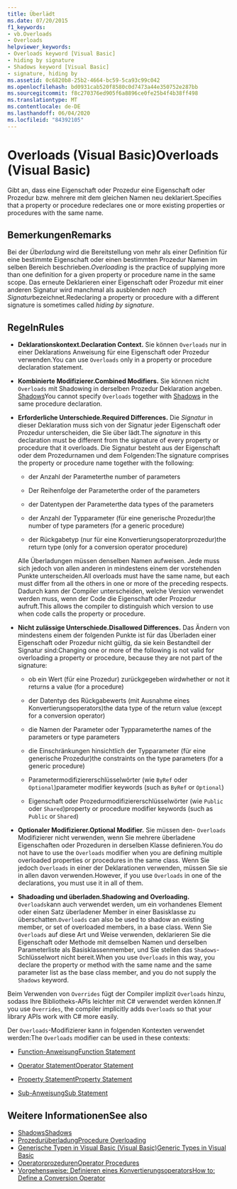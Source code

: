 ```yaml
---
title: Überlädt
ms.date: 07/20/2015
f1_keywords:
- vb.Overloads
- Overloads
helpviewer_keywords:
- Overloads keyword [Visual Basic]
- hiding by signature
- Shadows keyword [Visual Basic]
- signature, hiding by
ms.assetid: 0c6820b8-25b2-4664-bc59-5ca93c99c042
ms.openlocfilehash: bd0931cab520f8580c0d7473a44e350752e287bb
ms.sourcegitcommit: f8c270376ed905f6a8896ce0fe25b4f4b38ff498
ms.translationtype: MT
ms.contentlocale: de-DE
ms.lasthandoff: 06/04/2020
ms.locfileid: "84392105"
---
```

# <a name="overloads-visual-basic"></a><span data-ttu-id="fd513-102">Overloads (Visual Basic)</span><span class="sxs-lookup"><span data-stu-id="fd513-102">Overloads (Visual Basic)</span></span>

<span data-ttu-id="fd513-103">Gibt an, dass eine Eigenschaft oder Prozedur eine Eigenschaft oder Prozedur bzw. mehrere mit dem gleichen Namen neu deklariert.</span><span class="sxs-lookup"><span data-stu-id="fd513-103">Specifies that a property or procedure redeclares one or more existing properties or procedures with the same name.</span></span>

## <a name="remarks"></a><span data-ttu-id="fd513-104">Bemerkungen</span><span class="sxs-lookup"><span data-stu-id="fd513-104">Remarks</span></span>

<span data-ttu-id="fd513-105">Bei der *Überladung* wird die Bereitstellung von mehr als einer Definition für eine bestimmte Eigenschaft oder einen bestimmten Prozedur Namen im selben Bereich beschrieben.</span><span class="sxs-lookup"><span data-stu-id="fd513-105">*Overloading* is the practice of supplying more than one definition for a given property or procedure name in the same scope.</span></span> <span data-ttu-id="fd513-106">Das erneute Deklarieren einer Eigenschaft oder Prozedur mit einer anderen Signatur wird manchmal als ausblenden *nach Signatur*bezeichnet.</span><span class="sxs-lookup"><span data-stu-id="fd513-106">Redeclaring a property or procedure with a different signature is sometimes called *hiding by signature*.</span></span>

## <a name="rules"></a><span data-ttu-id="fd513-107">Regeln</span><span class="sxs-lookup"><span data-stu-id="fd513-107">Rules</span></span>

- <span data-ttu-id="fd513-108">**Deklarationskontext.**</span><span class="sxs-lookup"><span data-stu-id="fd513-108">**Declaration Context.**</span></span> <span data-ttu-id="fd513-109">Sie können `Overloads` nur in einer Deklarations Anweisung für eine Eigenschaft oder Prozedur verwenden.</span><span class="sxs-lookup"><span data-stu-id="fd513-109">You can use `Overloads` only in a property or procedure declaration statement.</span></span>

- <span data-ttu-id="fd513-110">**Kombinierte Modifizierer.**</span><span class="sxs-lookup"><span data-stu-id="fd513-110">**Combined Modifiers.**</span></span> <span data-ttu-id="fd513-111">Sie können nicht `Overloads` mit Shadowing in derselben Prozedur Deklaration angeben. [Shadows](shadows.md)</span><span class="sxs-lookup"><span data-stu-id="fd513-111">You cannot specify `Overloads` together with [Shadows](shadows.md) in the same procedure declaration.</span></span>

- <span data-ttu-id="fd513-112">**Erforderliche Unterschiede.**</span><span class="sxs-lookup"><span data-stu-id="fd513-112">**Required Differences.**</span></span> <span data-ttu-id="fd513-113">Die *Signatur* in dieser Deklaration muss sich von der Signatur jeder Eigenschaft oder Prozedur unterscheiden, die Sie über lädt.</span><span class="sxs-lookup"><span data-stu-id="fd513-113">The *signature* in this declaration must be different from the signature of every property or procedure that it overloads.</span></span> <span data-ttu-id="fd513-114">Die Signatur besteht aus der Eigenschaft oder dem Prozedurnamen und dem Folgenden:</span><span class="sxs-lookup"><span data-stu-id="fd513-114">The signature comprises the property or procedure name together with the following:</span></span>

  - <span data-ttu-id="fd513-115">der Anzahl der Parameter</span><span class="sxs-lookup"><span data-stu-id="fd513-115">the number of parameters</span></span>

  - <span data-ttu-id="fd513-116">Der Reihenfolge der Parameter</span><span class="sxs-lookup"><span data-stu-id="fd513-116">the order of the parameters</span></span>

  - <span data-ttu-id="fd513-117">der Datentypen der Parameter</span><span class="sxs-lookup"><span data-stu-id="fd513-117">the data types of the parameters</span></span>

  - <span data-ttu-id="fd513-118">der Anzahl der Typparameter (für eine generische Prozedur)</span><span class="sxs-lookup"><span data-stu-id="fd513-118">the number of type parameters (for a generic procedure)</span></span>

  - <span data-ttu-id="fd513-119">der Rückgabetyp (nur für eine Konvertierungsoperatorprozedur)</span><span class="sxs-lookup"><span data-stu-id="fd513-119">the return type (only for a conversion operator procedure)</span></span>

  <span data-ttu-id="fd513-120">Alle Überladungen müssen denselben Namen aufweisen. Jede muss sich jedoch von allen anderen in mindestens einem der vorstehenden Punkte unterscheiden.</span><span class="sxs-lookup"><span data-stu-id="fd513-120">All overloads must have the same name, but each must differ from all the others in one or more of the preceding respects.</span></span> <span data-ttu-id="fd513-121">Dadurch kann der Compiler unterscheiden, welche Version verwendet werden muss, wenn der Code die Eigenschaft oder Prozedur aufruft.</span><span class="sxs-lookup"><span data-stu-id="fd513-121">This allows the compiler to distinguish which version to use when code calls the property or procedure.</span></span>

- <span data-ttu-id="fd513-122">**Nicht zulässige Unterschiede.**</span><span class="sxs-lookup"><span data-stu-id="fd513-122">**Disallowed Differences.**</span></span> <span data-ttu-id="fd513-123">Das Ändern von mindestens einem der folgenden Punkte ist für das Überladen einer Eigenschaft oder Prozedur nicht gültig, da sie kein Bestandteil der Signatur sind:</span><span class="sxs-lookup"><span data-stu-id="fd513-123">Changing one or more of the following is not valid for overloading a property or procedure, because they are not part of the signature:</span></span>

  - <span data-ttu-id="fd513-124">ob ein Wert (für eine Prozedur) zurückgegeben wird</span><span class="sxs-lookup"><span data-stu-id="fd513-124">whether or not it returns a value (for a procedure)</span></span>

  - <span data-ttu-id="fd513-125">der Datentyp des Rückgabewerts (mit Ausnahme eines Konvertierungsoperators)</span><span class="sxs-lookup"><span data-stu-id="fd513-125">the data type of the return value (except for a conversion operator)</span></span>

  - <span data-ttu-id="fd513-126">die Namen der Parameter oder Typparameter</span><span class="sxs-lookup"><span data-stu-id="fd513-126">the names of the parameters or type parameters</span></span>

  - <span data-ttu-id="fd513-127">die Einschränkungen hinsichtlich der Typparameter (für eine generische Prozedur)</span><span class="sxs-lookup"><span data-stu-id="fd513-127">the constraints on the type parameters (for a generic procedure)</span></span>

  - <span data-ttu-id="fd513-128">Parametermodifiziererschlüsselwörter (wie `ByRef` oder `Optional`)</span><span class="sxs-lookup"><span data-stu-id="fd513-128">parameter modifier keywords (such as `ByRef` or `Optional`)</span></span>

  - <span data-ttu-id="fd513-129">Eigenschaft oder Prozedurmodifiziererschlüsselwörter (wie `Public` oder `Shared`)</span><span class="sxs-lookup"><span data-stu-id="fd513-129">property or procedure modifier keywords (such as `Public` or `Shared`)</span></span>

- <span data-ttu-id="fd513-130">**Optionaler Modifizierer.**</span><span class="sxs-lookup"><span data-stu-id="fd513-130">**Optional Modifier.**</span></span> <span data-ttu-id="fd513-131">Sie müssen den- `Overloads` Modifizierer nicht verwenden, wenn Sie mehrere überladene Eigenschaften oder Prozeduren in derselben Klasse definieren.</span><span class="sxs-lookup"><span data-stu-id="fd513-131">You do not have to use the `Overloads` modifier when you are defining multiple overloaded properties or procedures in the same class.</span></span> <span data-ttu-id="fd513-132">Wenn Sie jedoch `Overloads` in einer der Deklarationen verwenden, müssen Sie sie in allen davon verwenden.</span><span class="sxs-lookup"><span data-stu-id="fd513-132">However, if you use `Overloads` in one of the declarations, you must use it in all of them.</span></span>

- <span data-ttu-id="fd513-133">**Shadoading und überladen.**</span><span class="sxs-lookup"><span data-stu-id="fd513-133">**Shadowing and Overloading.**</span></span> <span data-ttu-id="fd513-134">`Overloads`kann auch verwendet werden, um ein vorhandenes Element oder einen Satz überladener Member in einer Basisklasse zu überschatten.</span><span class="sxs-lookup"><span data-stu-id="fd513-134">`Overloads` can also be used to shadow an existing member, or set of overloaded members, in a base class.</span></span> <span data-ttu-id="fd513-135">Wenn Sie `Overloads` auf diese Art und Weise verwenden, deklarieren Sie die Eigenschaft oder Methode mit demselben Namen und derselben Parameterliste als Basisklassenmember, und Sie stellen das `Shadows`-Schlüsselwort nicht bereit.</span><span class="sxs-lookup"><span data-stu-id="fd513-135">When you use `Overloads` in this way, you declare the property or method with the same name and the same parameter list as the base class member, and you do not supply the `Shadows` keyword.</span></span>

<span data-ttu-id="fd513-136">Beim Verwenden von `Overrides` fügt der Compiler implizit `Overloads` hinzu, sodass Ihre Bibliotheks-APIs leichter mit C# verwendet werden können.</span><span class="sxs-lookup"><span data-stu-id="fd513-136">If you use `Overrides`, the compiler implicitly adds `Overloads` so that your library APIs work with C# more easily.</span></span>

<span data-ttu-id="fd513-137">Der `Overloads`-Modifizierer kann in folgenden Kontexten verwendet werden:</span><span class="sxs-lookup"><span data-stu-id="fd513-137">The `Overloads` modifier can be used in these contexts:</span></span>

- [<span data-ttu-id="fd513-138">Function-Anweisung</span><span class="sxs-lookup"><span data-stu-id="fd513-138">Function Statement</span></span>](../statements/function-statement.md)

- [<span data-ttu-id="fd513-139">Operator Statement</span><span class="sxs-lookup"><span data-stu-id="fd513-139">Operator Statement</span></span>](../statements/operator-statement.md)

- [<span data-ttu-id="fd513-140">Property Statement</span><span class="sxs-lookup"><span data-stu-id="fd513-140">Property Statement</span></span>](../statements/property-statement.md)

- [<span data-ttu-id="fd513-141">Sub-Anweisung</span><span class="sxs-lookup"><span data-stu-id="fd513-141">Sub Statement</span></span>](../statements/sub-statement.md)

## <a name="see-also"></a><span data-ttu-id="fd513-142">Weitere Informationen</span><span class="sxs-lookup"><span data-stu-id="fd513-142">See also</span></span>

- [<span data-ttu-id="fd513-143">Shadows</span><span class="sxs-lookup"><span data-stu-id="fd513-143">Shadows</span></span>](shadows.md)
- [<span data-ttu-id="fd513-144">Prozedurüberladung</span><span class="sxs-lookup"><span data-stu-id="fd513-144">Procedure Overloading</span></span>](../../programming-guide/language-features/procedures/procedure-overloading.md)
- [<span data-ttu-id="fd513-145">Generische Typen in Visual Basic (Visual Basic)</span><span class="sxs-lookup"><span data-stu-id="fd513-145">Generic Types in Visual Basic</span></span>](../../programming-guide/language-features/data-types/generic-types.md)
- [<span data-ttu-id="fd513-146">Operatorprozeduren</span><span class="sxs-lookup"><span data-stu-id="fd513-146">Operator Procedures</span></span>](../../programming-guide/language-features/procedures/operator-procedures.md)
- [<span data-ttu-id="fd513-147">Vorgehensweise: Definieren eines Konvertierungsoperators</span><span class="sxs-lookup"><span data-stu-id="fd513-147">How to: Define a Conversion Operator</span></span>](../../programming-guide/language-features/procedures/how-to-define-a-conversion-operator.md)
